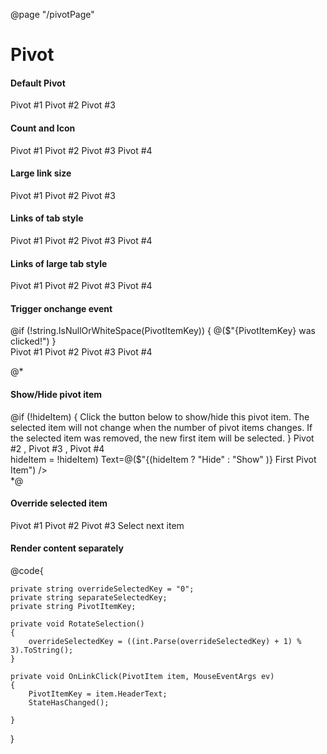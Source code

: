 @page  "/pivotPage"

<h1>Pivot</h1>

<h4>Default Pivot</h4>
<Pivot AriaLabel="Basic Pivot Example">
    <PivotItem HeaderText="My Files">
        <Label Style="margin-top:10px">Pivot #1</Label>
    </PivotItem>
    <PivotItem HeaderText="Recent">
        <Label Style="margin-top:10px">Pivot #2</Label>
    </PivotItem>
    <PivotItem HeaderText="Shared with me">
        <Label Style="margin-top:10px">Pivot #3</Label>
    </PivotItem>
</Pivot>

<h4>Count and Icon</h4>

<div>
    <Pivot AriaLabel="Count and Icon Pivot Example">
        <PivotItem HeaderText="My Files" ItemCount="42" IconName="Emoji2">
            <Label Style="margin-top:10px">Pivot #1</Label>
        </PivotItem>
        <PivotItem ItemCount="23" IconName="Recent">
            <Label Style="margin-top:10px">Pivot #2</Label>
        </PivotItem>
        <PivotItem HeaderText="Placeholder" IconName="Globe">
            <Label Style="margin-top:10px">Pivot #3</Label>
        </PivotItem>
        <PivotItem HeaderText="Shared with me" IconName="Ringer" ItemCount="1">
            <Label Style="margin-top:10px">Pivot #4</Label>
        </PivotItem>
    </Pivot>
</div>

<h4>Large link size</h4>
<div>
    <Pivot AriaLabel="Large Link Size Pivot Example" LinkSize=PivotLinkSize.Large>
        <PivotItem HeaderText="My Files">
            <Label>Pivot #1</Label>
        </PivotItem>
        <PivotItem HeaderText="Recent">
            <Label>Pivot #2</Label>
        </PivotItem>
        <PivotItem HeaderText="Shared with me">
            <Label>Pivot #3</Label>
        </PivotItem>
    </Pivot>
</div>

<h4>Links of tab style</h4>
<div>
    <Pivot AriaLabel="Links of Tab Style Pivot Example" LinkFormat=PivotLinkFormat.Tabs>
        <PivotItem HeaderText="Foo">
            <Label>Pivot #1</Label>
        </PivotItem>
        <PivotItem HeaderText="Bar">
            <Label>Pivot #2</Label>
        </PivotItem>
        <PivotItem HeaderText="Bas">
            <Label>Pivot #3</Label>
        </PivotItem>
        <PivotItem HeaderText="Biz">
            <Label>Pivot #4</Label>
        </PivotItem>
    </Pivot>
</div>

<h4>Links of large tab style</h4>
<div>
    <Pivot AriaLabel="Links of Large Tabs Pivot Example" LinkFormat=PivotLinkFormat.Tabs LinkSize=PivotLinkSize.Large>
        <PivotItem HeaderText="Foo">
            <Label>Pivot #1</Label>
        </PivotItem>
        <PivotItem HeaderText="Bar">
            <Label>Pivot #2</Label>
        </PivotItem>
        <PivotItem HeaderText="Bas">
            <Label>Pivot #3</Label>
        </PivotItem>
        <PivotItem HeaderText="Biz">
            <Label>Pivot #4</Label>
        </PivotItem>
    </Pivot>
</div>

<h4>Trigger onchange event</h4>
@if (!string.IsNullOrWhiteSpace(PivotItemKey))
{
    @($"{PivotItemKey} was clicked!")
}
<div>
    <Pivot AriaLabel="OnChange Pivot Example"
           LinkSize=PivotLinkSize.Large
           LinkFormat=PivotLinkFormat.Tabs
           OnLinkClick=OnLinkClick>
        <PivotItem HeaderText="Foo">
            <Label>Pivot #1</Label>
        </PivotItem>
        <PivotItem HeaderText="Bar">
            <Label>Pivot #2</Label>
        </PivotItem>
        <PivotItem HeaderText="Bas">
            <Label>Pivot #3</Label>
        </PivotItem>
        <PivotItem HeaderText="Biz">
            <Label>Pivot #4</Label>
        </PivotItem>
    </Pivot>
</div>

@*<h4>Show/Hide pivot item</h4>
<div>
    <Pivot AriaLabel="Remove Pivot Example" LinkSize=PivotLinkSize.Large LinkFormat=PivotLinkFormat.Tabs>
        @if (!hideItem)
        {
            <PivotItem HeaderText="Foo" ItemKey="Foo">
                <Label>Click the button below to show/hide this pivot item.</Label>
                <Label>The selected item will not change when the number of pivot items changes.</Label>
                <Label>If the selected item was removed, the new first item will be selected.</Label>
            </PivotItem>
        }
        <PivotItem HeaderText="Bar" ItemKey="Bar">
            <Label>Pivot #2</Label>
        </PivotItem>,
        <PivotItem HeaderText="Bas" ItemKey="Bas">
            <Label>Pivot #3</Label>
        </PivotItem>,
        <PivotItem HeaderText="Biz" ItemKey="Biz">
            <Label>Pivot #4</Label>
        </PivotItem>
    </Pivot>
    <div>
        <DefaultButton AriaLive="AriaLive.Polite"
                       OnClick=@(() => hideItem = !hideItem)
                       Text=@($"{(hideItem ? "Hide" : "Show" )} First Pivot Item") />
    </div>
</div>*@

<h4>Override selected item</h4>
<div>
    <Pivot AriaLabel="Override Selected Item Pivot Example" @bind-SelectedKey=overrideSelectedKey>
        <PivotItem HeaderText="My Files" ItemKey="0">
            <Label>Pivot #1</Label>
        </PivotItem>
        <PivotItem HeaderText="Recent" ItemKey="1">
            <Label>Pivot #2</Label>
        </PivotItem>
        <PivotItem HeaderText="Shared with me" ItemKey="2">
            <Label>Pivot #3</Label>
        </PivotItem>
    </Pivot>
    <DefaultButton OnClick=RotateSelection>Select next item</DefaultButton>
</div>

<h4>Render content separately</h4>
<div>
    <div role="tabpanel"
         style="
            float: left;
            width: 100px;
            height: @(separateSelectedKey == "squareRed" ? "100px" : "200px");
            background: @(separateSelectedKey == "rectangleGreen" ? "green" : "red")" />
    <Pivot AriaLabel="Separately Rendered Content Pivot Example"
           @bind-SelectedKey=separateSelectedKey
           HeadersOnly=true>
        <PivotItem HeaderText="Rectangle red" ItemKey="rectangleRed" />
        <PivotItem HeaderText="Square red" ItemKey="squareRed" />
        <PivotItem HeaderText="Rectangle green" ItemKey="rectangleGreen" />
    </Pivot>
</div>

@code{

    private string overrideSelectedKey = "0";
    private string separateSelectedKey;
    private string PivotItemKey;

    private void RotateSelection()
    {
        overrideSelectedKey = ((int.Parse(overrideSelectedKey) + 1) % 3).ToString();
    }

    private void OnLinkClick(PivotItem item, MouseEventArgs ev)
    {
        PivotItemKey = item.HeaderText;
        StateHasChanged();

    }
}